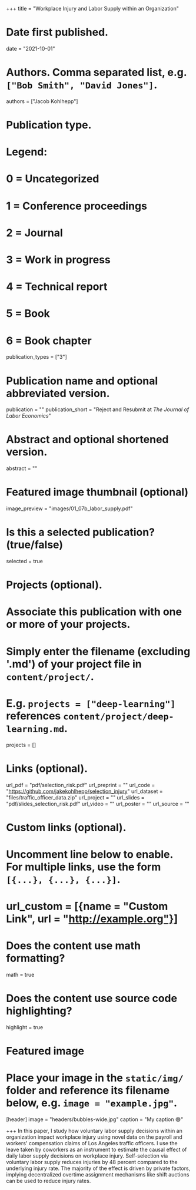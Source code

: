 +++
title = "Workplace Injury and Labor Supply within an Organization"

# Date first published.
date = "2021-10-01"

# Authors. Comma separated list, e.g. `["Bob Smith", "David Jones"]`.
authors = ["Jacob Kohlhepp"]

# Publication type.
# Legend:
# 0 = Uncategorized
# 1 = Conference proceedings
# 2 = Journal
# 3 = Work in progress
# 4 = Technical report
# 5 = Book
# 6 = Book chapter
publication_types = ["3"]

# Publication name and optional abbreviated version.
publication = ""
publication_short = "Reject and Resubmit at *The Journal of Labor Economics*"

# Abstract and optional shortened version.
abstract = ""

# Featured image thumbnail (optional)
image_preview = "images/01_07b_labor_supply.pdf"

# Is this a selected publication? (true/false)
selected = true

# Projects (optional).
#   Associate this publication with one or more of your projects.
#   Simply enter the filename (excluding '.md') of your project file in `content/project/`.
#   E.g. `projects = ["deep-learning"]` references `content/project/deep-learning.md`.
projects = []

# Links (optional).

url_pdf = "pdf/selection_risk.pdf"
url_preprint = ""
url_code = "https://github.com/jakekohlhepp/selection_injury"
url_dataset = "files/traffic_officer_data.zip"
url_project = ""
url_slides = "pdf/slides_selection_risk.pdf"
url_video = ""
url_poster = ""
url_source = ""

# Custom links (optional).
#   Uncomment line below to enable. For multiple links, use the form `[{...}, {...}, {...}]`.
# url_custom = [{name = "Custom Link", url = "http://example.org"}]

# Does the content use math formatting?
math = true

# Does the content use source code highlighting?
highlight = true

# Featured image
# Place your image in the `static/img/` folder and reference its filename below, e.g. `image = "example.jpg"`.
[header]
image = "headers/bubbles-wide.jpg"
caption = "My caption 😄"

+++
In this paper, I study how voluntary labor supply decisions within an organization impact workplace injury using novel data on the payroll and workers' compensation claims of Los Angeles traffic officers. I use the leave taken by coworkers as an instrument to estimate the causal effect of daily labor supply decisions on workplace injury. Self-selection via voluntary labor supply reduces injuries by 48 percent compared to the underlying injury rate. The majority of the effect is driven by private factors, implying decentralized overtime assignment mechanisms like shift auctions can be used to reduce injury rates.